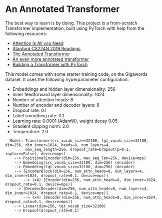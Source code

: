 # An Annotated Transformer

The best way to learn is by doing. This project is a from-scratch Transformer implementation, built using PyTorch with help from the following resources:
 - [Attention Is All you Need](https://arxiv.org/pdf/1706.03762)
 - [Stanford CS224N 2019 Readings](https://web.stanford.edu/class/archive/cs/cs224n/cs224n.1194/readings/)
 - [The Annotated Transformer](http://nlp.seas.harvard.edu/annotated-transformer/)
 - [An even more annotated transformer](https://pi-tau.github.io/posts/transformer/)
 - [Building a Transformer with PyTorch](https://www.datacamp.com/tutorial/building-a-transformer-with-py-torch)

This model comes with some starter training code, on the Gigawords dataset. It uses the following hyperparameter configuration:
 - Embeddings and hidden layer dimensionality: 256
 - Inner feedforward layer dimensionality: 1024
 - Number of attention heads: 8
 - Number of encoder and decoder layers: 8
 - Dropout rate: 0.1
 - Label smoothing rate: 0.1
 - Learning rate: 0.0001 (AdamW), weight decay 0.05
 - Gradient clipping norm: 2.0
 - Temperature: 2.0

```
  Model: Transformer(src_vocab_size=32100, tgt_vocab_size=32100, dim=256, dim_inner=1024, heads=8, num_layers=4,
         max_seq_length=256, dropout_rate=Dropout(p=0.1, inplace=False), device=mps)
  	--> PositionalEncoder(dim=256, max_seq_len=256, device=mps)
  	--> Embedding(src_vocab_size=32100, dim=256) (encoder)
  	--> Embedding(tgt_vocab_size=32100, dim=256) (decoder)
  	--> [EncoderBlock(dim=256, num_attn_heads=8, num_layers=4, dim_inner=1024, dropout_rate=0.1, device=mps)]
  		--> (x4) [Encoder(dim=256, num_attn_heads=8, dim_inner=1024, dropout_rate=0.1, device=mps)]
  	--> [DecoderDecoder(dim=256, num_attn_heads=8, num_layers=4, dim_inner=1024, dropout_rate=0.1, device=mps)]
  		--> (x4) [Decoder(dim=256, num_attn_heads=8, dim_inner=1024, dropout_rate=0.1, device=mps)]
  	--> Linear(dim=256, tgt_vocab_size=32100)
  	--> Dropout(dropout_rate=0.1)
```


